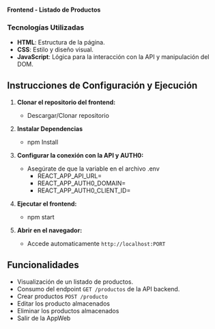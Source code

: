 #### Frontend - Listado de Productos

### Tecnologías Utilizadas

- **HTML**: Estructura de la página.
- **CSS**: Estilo y diseño visual.
- **JavaScript**: Lógica para la interacción con la API y manipulación del DOM.

## Instrucciones de Configuración y Ejecución

1. **Clonar el repositorio del frontend:**
    - Descargar/Clonar repositorio

2. **Instalar Dependencias**
    - npm Install

3. **Configurar la conexión con la API y AUTH0:**

   - Asegúrate de que la variable en el archivo .env
        - REACT_APP_API_URL=
        - REACT_APP_AUTH0_DOMAIN=
        - REACT_APP_AUTH0_CLIENT_ID=

4. **Ejecutar el frontend:**
    - npm start

5. **Abrir en el navegador:**
   - Accede automaticamente `http://localhost:PORT`


## Funcionalidades

- Visualización de un listado de productos.
- Consumo del endpoint `GET /productos` de la API backend.
- Crear productos `POST /producto`
- Editar los producto almacenados
- Eliminar los productos almacenados
- Salir de la AppWeb